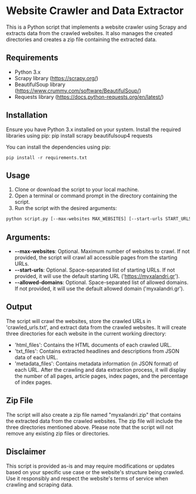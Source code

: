 # Website Crawler and Data Extractor

This is a Python script that implements a website crawler using Scrapy and extracts data from the crawled websites.
It also manages the created directories and creates a zip file containing the extracted data.

## Requirements
- Python 3.x
- Scrapy library (https://scrapy.org/)
- BeautifulSoup library (https://www.crummy.com/software/BeautifulSoup/)
- Requests library (https://docs.python-requests.org/en/latest/)

## Installation

Ensure you have Python 3.x installed on your system.
Install the required libraries using pip:
pip install scrapy beautifulsoup4 requests

You can install the dependencies using pip:

```shell
pip install -r requirements.txt
```

## Usage
1. Clone or download the script to your local machine.
2. Open a terminal or command prompt in the directory containing the script.
3. Run the script with the desired arguments:
```bash
python script.py [--max-websites MAX_WEBSITES] [--start-urls START_URLS [START_URLS ...]] [--allowed-domains ALLOWED_DOMAINS [ALLOWED_DOMAINS ...]]
```

## Arguments:
- **--max-websites**: Optional. Maximum number of websites to crawl. If not provided, the script will crawl all accessible pages from the starting URLs.
- **--start-urls**: Optional. Space-separated list of starting URLs. If not provided, it will use the default starting URL ('https://myxalandri.gr').
- **--allowed-domains**: Optional. Space-separated list of allowed domains. If not provided, it will use the default allowed domain ('myxalandri.gr').

## Output
The script will crawl the websites, store the crawled URLs in 'crawled_urls.txt', and extract data from the crawled websites.
It will create three directories for each website in the current working directory:
- 'html_files': Contains the HTML documents of each crawled URL.
- 'txt_files': Contains extracted headlines and descriptions from JSON data of each URL.
- 'metadata_files': Contains metadata information (in JSON format) of each URL.
After the crawling and data extraction process, it will display the number of all pages, article pages, index pages, and the percentage of index pages.

## Zip File
The script will also create a zip file named "myxalandri.zip" that contains the extracted data from the crawled websites.
The zip file will include the three directories mentioned above.
Please note that the script will not remove any existing zip files or directories.

## Disclaimer
This script is provided as-is and may require modifications or updates based on your specific use case or the website's structure being crawled.
Use it responsibly and respect the website's terms of service when crawling and scraping data.
